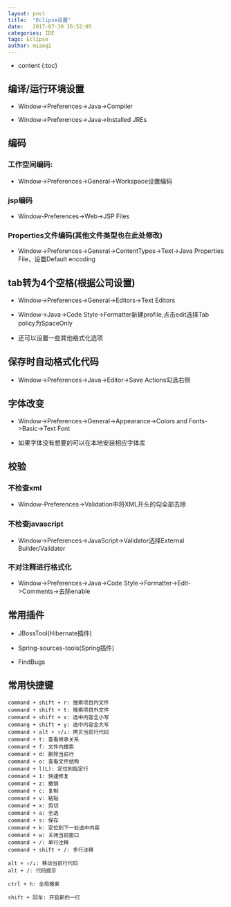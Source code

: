 ```yaml
---
layout: post
title:  "Eclipse设置"
date:   2017-07-30 16:52:05
categories: IDE
tags: Eclipse
author: miaoqi
---
```


* content
{:toc}
                                    ## 编译/运行环境设置
    * Window->Preferences->Java->Compiler* Window->Preferences->Java->Installed JREs

## 编码### 工作空间编码:
    * Window->Preferences->General->Workspace设置编码### jsp编码	
* Window-Preferences->Web->JSP Files### Properties文件编码(其他文件类型也在此处修改)* Window->Preferences->General->ContentTypes->Text->Java Properties File，设置Default encoding## tab转为4个空格(根据公司设置)	
* Window->Preferences->General->Editors->Text Editors* Window->Java->Code Style->Formatter新建profile,点击edit选择Tab policy为SpaceOnly* 还可以设置一些其他格式化选项## 保存时自动格式化代码	
* Window->Preferences->Java->Editor->Save Actions勾选右侧## 字体改变	
* Window->Preferences->General->Appearance->Colors and Fonts->Basic->Text Font    
* 如果字体没有想要的可以在本地安装相应字体库

## 校验### 不检查xml	
* Window-Preferences->Validation中将XML开头的勾全部去除### 不检查javascript	
* Window->Preferences->JavaScript->Validator选择External Builder/Validator### 不对注释进行格式化	
* Window->Preferences->Java->Code Style->Formatter->Edit->Comments->去除enable## 常用插件	
* JBossTool(Hibernate插件)    
* Spring-sources-tools(Spring插件)    
* FindBugs

## 常用快捷键

    command + shift + r: 搜索项目内文件
    command + shift + t: 搜索项目外文件
    command + shift + x: 选中内容全小写
    commang + shift + y: 选中内容全大写
    command + alt + ↑/↓: 拷贝当前行代码
    command + t: 查看继承关系
    command + f: 文件内搜索
    command + d: 删除当前行
    command + o: 查看文件结构
    command + l(L): 定位到指定行
    command + 1: 快速修复
    command + z: 撤销
    command + c: 复制
    command + v: 粘贴
    command + x: 剪切
    command + a: 全选
    command + s: 保存
    command + k: 定位到下一处选中内容
    command + w: 关闭当前窗口
    command + /: 单行注释
    command + shift + /: 多行注释
    
    alt + ↑/↓: 移动当前行代码
    alt + /: 代码提示
    
    ctrl + h: 全局搜索
    
    shift + 回车: 开启新的一行
    